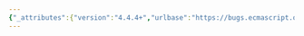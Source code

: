 ```yaml
---
{"_attributes":{"version":"4.4.4+","urlbase":"https://bugs.ecmascript.org/","maintainer":"dherman@mozilla.com"},"bug":{"bug_id":1008,"creation_ts":"2012-11-24 13:02:00 -0800","short_desc":"8.2.3.2: simplification","delta_ts":"2012-12-21 18:08:35 -0800","product":"Draft for 6th Edition","component":"editorial issue","version":"Rev 12: November 22, 2012 Draft","rep_platform":"All","op_sys":"All","bug_status":"RESOLVED","resolution":"FIXED","priority":"Normal","bug_severity":"enhancement","everconfirmed":true,"reporter":{"uid":"jmdyck","name":"Michael Dyck"},"assigned_to":{"uid":"allen","name":"Allen Wirfs-Brock"},"long_desc":[{"commentid":2760,"comment_count":0,"who":{"uid":"jmdyck","name":"Michael Dyck"},"bug_when":"2012-11-24 13:02:08 -0800","thetext":"In 8.2.3.2 \"Implicit Completion Values\",\nthe first equivalence says that\n    1. Return the String \"Infinity\".\n    means the same thing as:\n    1. Return Completion {[[type]]: normal, [[value]]: String \"Infinity\",\n       [[target]]:empty}.\n\nSince you've just defined 'NormalCompletion', you could replace the latter line with just:\n    1. Return NormalCompletion(String \"Infinity\")\n\n---\n\nAlso, instead of it being an example (involving the string \"Infinity\"), you could make it a general statement:\n\n    1. Return argument.\n    means\n    1. Return NormalCompletion(argument)."},{"commentid":2916,"comment_count":1,"who":{"uid":"allen","name":"Allen Wirfs-Brock"},"bug_when":"2012-11-30 15:10:38 -0800","thetext":"corrected in rev 13 editor's draft\nat least the first suggestion. I think I like the example form in this case"}]}}
---
```

